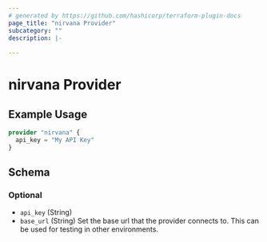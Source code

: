 ```yaml
---
# generated by https://github.com/hashicorp/terraform-plugin-docs
page_title: "nirvana Provider"
subcategory: ""
description: |-
  
---
```


# nirvana Provider



## Example Usage

```terraform
provider "nirvana" {
  api_key = "My API Key"
}
```

<!-- schema generated by tfplugindocs -->
## Schema

### Optional

- `api_key` (String)
- `base_url` (String) Set the base url that the provider connects to. This can be used for testing in other environments.
